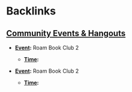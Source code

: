 
# Backlinks
## [Community Events & Hangouts](<Community Events & Hangouts.md>)
- **[Event](<Event.md>):** Roam Book Club 2
    - **[Time](<Time.md>):**

- **[Event](<Event.md>):** Roam Book Club 2
    - **[Time](<Time.md>):**

